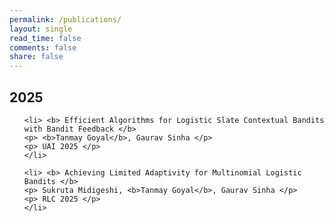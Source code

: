 ```yaml
---
permalink: /publications/
layout: single
read_time: false
comments: false
share: false
---
```


## 2025

<ol>

    <li> <b> Efficient Algorithms for Logistic Slate Contextual Bandits with Bandit Feedback </b> 
    <p> <b>Tanmay Goyal</b>, Gaurav Sinha </p>
    <p> UAI 2025 </p>
    </li>
    
    <li> <b> Achieving Limited Adaptivity for Multinomial Logistic Bandits </b> 
    <p> Sukruta Midigeshi, <b>Tanmay Goyal</b>, Gaurav Sinha </p>
    <p> RLC 2025 </p>
    </li>

</ol>